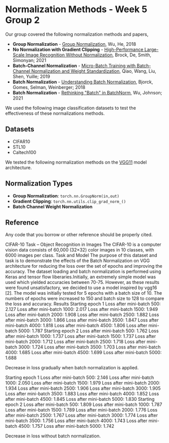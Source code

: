 # Normalization Methods - Week 5 Group 2

Our group covered the following normalization methods and papers,
* **Group Normalization** - [Group Normalization](https://arxiv.org/abs/1803.08494), Wu, He, 2018
* **No Normalization with Gradient Clipping** - [High-Performance Large-Scale Image Recognition Without Normalization](https://arxiv.org/abs/2102.06171), Brock, De, Smith, Simonyan; 2021
* **Batch-Channel Normalization** - [Micro-Batch Training with Batch-Channel Normalization and Weight Standardization](https://arxiv.org/abs/1903.10520), Qiao, Wang, Liu, Shen, Yuille; 2019
* **Batch Normalization** - [Understanding Batch Normalization](https://arxiv.org/abs/1806.02375), Bjorck, Gomes, Selman, Weinberger; 2018
* **Batch Normalization** - [Rethinking "Batch" in BatchNorm](https://arxiv.org/abs/2105.07576), Wu, Johnson; 2021


We used the following image classification datasets to test the effectiveness of these normalizations methods.
## Datasets
* CIFAR10
* STL10
* Caltech100


We tested the following normalization methods on the [VGG11](https://arxiv.org/abs/1409.1556) model architecture.

## Normalization Types
* **Group Normalization**: `torch.nn.GroupNorm(in,out)`
* **Gradient Clipping**: `torch.nn.utils.clip_grad_norm_()`
* **Batch Channel Weight Normalization** 



































## Reference

Any code that you borrow or other reference should be properly cited.


CIFAR-10 Task – Object Recognition in Images
The CIFAR-10 is a computer vision data consists of 60,000 (32×32) color images in 10 classes, with 6000 images per class.
Task and Model
The purpose of this dataset and task is to demonstrate the effects of the Batch Normalization on VGG architecture for reducing the loss over the set of epochs and improving the accuracy.  The dataset loading and batch normalization is performed using Keras and tensor flow liberaries.Initially, an extremely simple model was used which yielded accuracies between 70-75. However, as these results were found unsatisfactory, we decided to use a model inspired by vgg16 [2]. The model was initially tested for 5 epochs with a batch size of 10. The numbers of epochs were increased to 150 and batch size to 128 to compare the loss and accuracy.
Results
Starting epoch 1
Loss after mini-batch   500: 2.127
Loss after mini-batch  1000: 2.017
Loss after mini-batch  1500: 1.949
Loss after mini-batch  2000: 1.908
Loss after mini-batch  2500: 1.882
Loss after mini-batch  3000: 1.866
Loss after mini-batch  3500: 1.847
Loss after mini-batch  4000: 1.818
Loss after mini-batch  4500: 1.806
Loss after mini-batch  5000: 1.787
Starting epoch 2
Loss after mini-batch   500: 1.762
Loss after mini-batch  1000: 1.737
Loss after mini-batch  1500: 1.737
Loss after mini-batch  2000: 1.712
Loss after mini-batch  2500: 1.718
Loss after mini-batch  3000: 1.724
Loss after mini-batch  3500: 1.703
Loss after mini-batch  4000: 1.685
Loss after mini-batch  4500: 1.699
Loss after mini-batch  5000: 1.688

Decrease in loss gradually when batch normalization is applied.



Starting epoch 1
Loss after mini-batch   500: 2.146
Loss after mini-batch  1000: 2.050
Loss after mini-batch  1500: 1.979
Loss after mini-batch  2000: 1.934
Loss after mini-batch  2500: 1.906
Loss after mini-batch  3000: 1.905
Loss after mini-batch  3500: 1.883
Loss after mini-batch  4000: 1.852
Loss after mini-batch  4500: 1.845
Loss after mini-batch  5000: 1.830
Starting epoch 2
Loss after mini-batch   500: 1.809
Loss after mini-batch  1000: 1.787
Loss after mini-batch  1500: 1.789
Loss after mini-batch  2000: 1.776
Loss after mini-batch  2500: 1.767
Loss after mini-batch  3000: 1.774
Loss after mini-batch  3500: 1.756
Loss after mini-batch  4000: 1.743
Loss after mini-batch  4500: 1.757
Loss after mini-batch  5000: 1.742

Decrease in loss without batch normalization.
